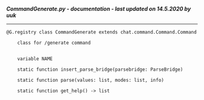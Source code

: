 ***CommandGenerate.py - documentation - last updated on 14.5.2020 by uuk***
___

    @G.registry class CommandGenerate extends chat.command.Command.Command
        
        class for /generate command


        variable NAME

        static function insert_parse_bridge(parsebridge: ParseBridge)

        static function parse(values: list, modes: list, info)

        static function get_help() -> list